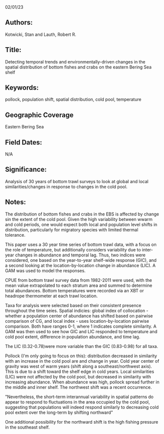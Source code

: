 02/01/23
## Authors:
Kotwicki, Stan and Lauth, Robert R.
## Title:
Detecting temporal trends and environmentally-driven changes in the spatial distribution of bottom fishes and crabs on the eastern Bering Sea shelf
## Keywords:
pollock, population shift, spatial distribution, cold pool, temperature
## Geographic Coverage
Eastern Bering Sea
## Field Dates:
N/A
## Significance:
Analysis of 30 years of bottom trawl surveys to look at global and local similarities/changes in response to changes in the cold pool.

## Notes:
The distribution of bottom fishes and crabs in the EBS is affected by change sin the extent of the cold pool. Given the high variability between wwarm and cold periods, one would expect both local and population level shifts in distribution, particularly for migratory species with limited thermal tolerance.

This paper uses a 30 year time series of bottom trawl data, with a focus on the role of temperature, but additionally considers variability due to inter-year changes in abundance and temporal lag. Thus, two indices were considered, one based on the year-to-year shelf-wide response (GIC), and a second looking at the location-by-location change in abundance (LIC). A GAM was used to model the responses.

CPUE from bottom trawl survey data from 1982-2011 were used, with the mean value extrapolated to each stratum area and summed to determine total abundances. Bottom temperatures were recorded via an XBT or headrope thermometer at each trawl location.

Taxa for analysis were selected based on their consistent presence throughout the time seies. Spatial indicies: global index of collocation - whether a population center of abundance has shifted based on pairwise comparison of CG, and local index - uses location-by-location pairwise comparison. Both have ranges 0-1, where 1 indicates complete similarity. A GAM was then used to see how GIC and LIC responded to temperature and cold pool extent, difference in population abundance, and time lag.

The LIC (0.32-0.78)were more variable than the GIC (0.83-0.98) for all taxa.

Pollock (I'm only going to focus on this): distribution decreased in similarity with an increase in the cold pool are and change in year. Cold year center of gravity was west of warm years (shift along a southeast/northwest axis). This is due to a shift toward the shelf edge in cold years. Local similarities (LIC) were not affected by the cold pool, but decreased in similarity with increasing abundance. When abundance was high, pollock spread further in the middle and inner shelf.  The northwest shift was a recent occurrence.

"Nevertheless, the short-term interannual variability in spatial patterns do appear to respond to fluctuations in the area occupied by the cold pool,
suggesting that populations will indeed respond similarly to decreasing cold pool extent over the long-term by shifting northward"

One additional possibility for the northward shift is the high fishing pressure in the southeast shelf.